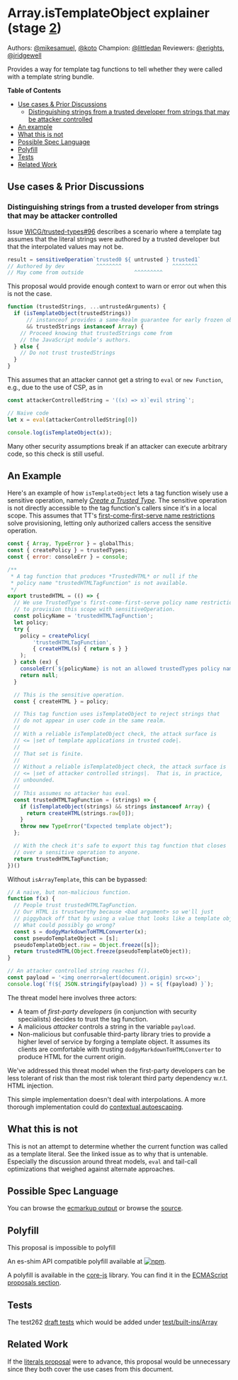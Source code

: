 # Array.isTemplateObject explainer (stage [2](https://tc39.es/process-document/))

Authors: [@mikesamuel](https://github.com/mikesamuel), [@koto](https://github.com/koto)
Champion: [@littledan](https://github.com/littledan)
Reviewers: [@erights](https://github.com/erights), [@jridgewell](https://github.com/jridgewell)

Provides a way for template tag functions to tell whether they were
called with a template string bundle.

**Table of Contents**

* [Use cases & Prior Discussions](#use-cases--prior-discussions)
  + [Distinguishing strings from a trusted developer from strings that may be attacker controlled](#distinguishing-strings-from-a-trusted-developer-from-strings-that-may-be-attacker-controlled)
* [An example](#an-example)
* [What this is not](#what-this-is-not)
* [Possible Spec Language](#possible-spec-language)
* [Polyfill](#polyfill)
* [Tests](#tests)
* [Related Work](#related-work)


## Use cases & Prior Discussions

### Distinguishing strings from a trusted developer from strings that may be attacker controlled

Issue [WICG/trusted-types#96](https://github.com/WICG/trusted-types/issues/96)
describes a scenario where a template tag assumes that the literal strings were
authored by a trusted developer but that the interpolated values may not be.

```js
result = sensitiveOperation`trusted0 ${ untrusted } trusted1`
// Authored by dev          ^^^^^^^^                ^^^^^^^^
// May come from outside                ^^^^^^^^^
```

This proposal would provide enough context to warn or error out when this
is not the case.

```js
function (trustedStrings, ...untrustedArguments) {
  if (isTemplateObject(trustedStrings))
      // instanceof provides a same-Realm guarantee for early frozen objects.
      && trustedStrings instanceof Array) {
    // Proceed knowing that trustedStrings come from
    // the JavaScript module's authors.
  } else {
    // Do not trust trustedStrings
  }
}
```

This assumes that an attacker cannot get a string to `eval` or `new Function`, e.g., due to the use of CSP, as in

```js
const attackerControlledString = '((x) => x)`evil string`';

// Naive code
let x = eval(attackerControlledString[0])

console.log(isTemplateObject(x));
```

Many other security assumptions break if an attacker can execute arbitrary code,
so this check is still useful.

## An Example

Here's an example of how `isTemplateObject` lets a tag function wisely
use a sensitive operation, namely *[Create a Trusted Type][]*.  The
sensitive operation is not directly accessible to the tag function's
callers since it's in a local scope.  This assumes that TT's [first-come-first-serve name restrictions][TT-block] solve
provisioning, letting only authorized callers access the sensitive
operation.

```js
const { Array, TypeError } = globalThis;
const { createPolicy } = trustedTypes;
const { error: consoleErr } = console;

/**
 * A tag function that produces *TrustedHTML* or null if the
 * policy name "trustedHTMLTagFunction" is not available.
 */
export trustedHTML = (() => {
  // We use TrustedType's first-come-first-serve policy name restrictions
  // to provision this scope with sensitiveOperation.
  const policyName = 'trustedHTMLTagFunction';
  let policy;
  try {
    policy = createPolicy(
        'trustedHTMLTagFunction',
        { createHTML(s) { return s } }
    );
  } catch (ex) {
    consoleErr(`${policyName} is not an allowed trustedTypes policy name`);
    return null;
  }

  // This is the sensitive operation.
  const { createHTML } = policy;

  // This tag function uses isTemplateObject to reject strings that
  // do not appear in user code in the same realm.
  //
  // With a reliable isTemplateObject check, the attack surface is
  // <= |set of template applications in trusted code|.
  //
  // That set is finite.
  //
  // Without a reliable isTemplateObject check, the attack surface is
  // <= |set of attacker controlled strings|.  That is, in practice,
  // unbounded.
  //
  // This assumes no attacker has eval.
  const trustedHTMLTagFunction = (strings) => {
    if (isTemplateObject(strings) && strings instanceof Array) {
      return createHTML(strings.raw[0]);
    }
    throw new TypeError("Expected template object");
  };

  // With the check it's safe to export this tag function that closes
  // over a sensitive operation to anyone.
  return trustedHTMLTagFunction;
})()
```

Without `isArrayTemplate`, this can be bypassed:

```js
// A naive, but non-malicious function.
function f(x) {
  // People trust trustedHTMLTagFunction.
  // Our HTML is trustworthy because <bad argument> so we'll just
  // piggyback off that by using a value that looks like a template object.
  // What could possibly go wrong?
  const s = dodgyMarkdownToHTMLConverter(x);
  const pseudoTemplateObject = [s];
  pseudoTemplateObject.raw = Object.freeze([s]);
  return trustedHTML(Object.freeze(pseudoTemplateObject));
}

// An attacker controlled string reaches f().
const payload = '<img onerror=alert(document.origin) src=x>';
console.log(`f(${ JSON.stringify(payload) }) = ${ f(payload) }`);
```

The threat model here involves three actors:
*  A team of *first-party developers* (in conjunction with security
   specialists) decides to trust the tag function.
*  A malicious *attacker* controls a string in the variable `payload`.
*  Non-malicious but confusable third-party library tries to provide a
   higher level of service by forging a template object.
   It assumes its clients are comfortable with trusting
   `dodgyMarkdownToHTMLConverter` to produce HTML for the current origin.

We've addressed this threat model when the first-party developers can
be less tolerant of risk than the most risk tolerant third party
dependency w.r.t. HTML injection.

This simple implementation doesn't deal with interpolations.
A more thorough implementation could do [contextual autoescaping][].

## What this is not

This is not an attempt to determine whether the current function was called as a template literal.
See the linked issue as to why that is untenable.  Especially the discussion around threat models,
`eval` and tail-call optimizations that weighed against alternate approaches.

## Possible Spec Language

You can browse the [ecmarkup output](https://tc39.es/proposal-array-is-template-object/)
or browse the [source](https://github.com/tc39/proposal-array-is-template-object/blob/master/spec.emu).

## Polyfill

This proposal is impossible to polyfill 

An es-shim API compatible polyfill available at [![npm](https://img.shields.io/npm/v/is-template-object.svg)](https://www.npmjs.com/package/is-template-object).

A polyfill is available in the [core-js](https://github.com/zloirock/core-js) library. You can find it in the [ECMAScript proposals section](https://github.com/zloirock/core-js#arrayistemplateobject).

## Tests

The test262
[draft tests](https://github.com/tc39/proposal-array-is-template-object/blob/master/test262/test/built-ins/Array/is-template-object.js)
which would be added under
[test/built-ins/Array](https://github.com/tc39/test262/tree/master/test/built-ins/Array)

## Related Work

If the [literals proposal](https://github.com/mikewest/tc39-proposal-literals) were to advance,
this proposal would be unnecessary since they both cover the use cases from this document.

[contextual autoescaping]: https://rawgit.com/mikesamuel/sanitized-jquery-templates/trunk/safetemplate.html
[TT-block]: https://w3c.github.io/webappsec-trusted-types/dist/spec/#abstract-opdef-should-trusted-type-policy-creation-be-blocked-by-content-security-policy
[Create a Trusted Type]: https://w3c.github.io/webappsec-trusted-types/dist/spec/#create-a-trusted-type-algorithm
